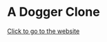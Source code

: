 # A Dogger Clone

<a href="https://isaenesuslu.github.io/dogger_clone/">Click to go to the website</a>
